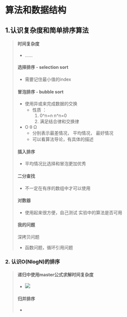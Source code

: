 # 算法和数据结构

## 1.认识复杂度和简单排序算法

> #### 时间复杂度
>
> + ……
>
> #### 选择排序 - selection sort
>
> + 需要记住最小值的index
>
> #### 冒泡排序 - bubble sort
>
> + 使用异或来完成数据的交换
>   + 性质 ：
>     1. 0^n=n            n^n=0
>     2. 满足结合律和交换律
> + O   θ    Ω
>   + 分别表示最差情况，  平均情况，   最好情况
>   + 可以看算法导论，有具体的描述
>
> #### 插入排序
>
> + 平均情况比选择和冒泡更加优秀
>
> #### 二分查找
>
> + 不一定在有序的数组中才可以使用
>
> #### 对数器
>
> + 使用起来很方便，自己测试  实验中的算法是否可用
>
>   
>
> #### 我的问题
>
> 深拷贝问题
>
> + 函数问题，循环引用问题

### 2. 认识O(NlogN)的排序

> #### 递归中使用master公式求解时间复杂度
>
> + ![](C:\Users\张慧龙\Desktop\算法和数据结构\images\master公式.png)
>
> #### 归并排序
>
> + 
